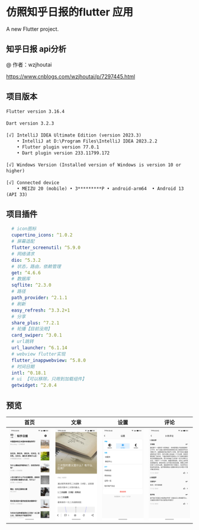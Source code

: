 # 仿照知乎日报的flutter 应用

A new Flutter project.

## 知乎日报 api分析
@ 作者：wzjhoutai

https://www.cnblogs.com/wzjhoutai/p/7297445.html

## 项目版本

```
Flutter version 3.16.4

Dart version 3.2.3

[√] IntelliJ IDEA Ultimate Edition (version 2023.3)
    • IntelliJ at D:\Program Files\IntelliJ IDEA 2023.2.2
    • Flutter plugin version 77.0.1
    • Dart plugin version 233.11799.172

[√] Windows Version (Installed version of Windows is version 10 or higher)

[√] Connected device 
    • MEIZU 20 (mobile) • 3*********P • android-arm64  • Android 13 (API 33)
```

## 项目插件



```yaml
  # icon图标
  cupertino_icons: ^1.0.2
  # 屏幕适配
  flutter_screenutil: ^5.9.0
  # 网络请求
  dio: ^5.3.2
  # 状态，路由，依赖管理
  get: ^4.6.6
  # 数据库
  sqflite: ^2.3.0
  # 路径
  path_provider: ^2.1.1
  # 刷新
  easy_refresh: ^3.3.2+1
  # 分享
  share_plus: ^7.2.1
  # 轮播【目前没用】
  card_swiper: ^3.0.1
  # url跳转
  url_launcher: ^6.1.14
  # webview flutter实现
  flutter_inappwebview: ^5.8.0
  # 时间日期
  intl: ^0.18.1
  # ui 【可以移除，只用到加载组件】
  getwidget: ^2.0.4
```

## 预览

| 首页                                                         | 文章                                                         | 设置                                                         | 评论                                                         |
| ------------------------------------------------------------ | ------------------------------------------------------------ | ------------------------------------------------------------ | ------------------------------------------------------------ |
| ![S31103-12455591_com.example.item_news](assets/md/S31103-12455591_com.example.item_news.png) | ![S31117-19443625_com.example.item_news](assets/md/S31117-19443625_com.example.item_news.png) | ![S31117-19434108_com.example.item_news](assets/md/S31117-19434108_com.example.item_news.png) | ![S31117-19455273_com.example.item_news](assets/md/S31117-19455273_com.example.item_news.png) |